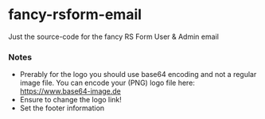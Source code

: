 # fancy-rsform-email
Just the source-code for the fancy RS Form User &amp; Admin email

### Notes
- Prerably for the logo you should use base64 encoding and not a regular image file. You can encode your (PNG) logo file here: https://www.base64-image.de
- Ensure to change the logo link!
- Set the footer information
